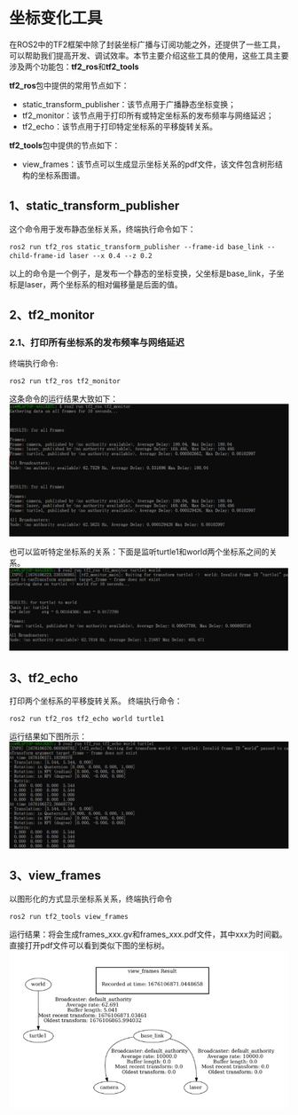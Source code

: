 # 坐标变化工具
在ROS2中的TF2框架中除了封装坐标广播与订阅功能之外，还提供了一些工具，可以帮助我们提高开发、调试效率。本节主要介绍这些工具的使用，这些工具主要涉及两个功能包：**tf2_ros**和**tf2_tools**

**tf2_ros**包中提供的常用节点如下：
* static_transform_publisher：该节点用于广播静态坐标变换；
* tf2_monitor：该节点用于打印所有或特定坐标系的发布频率与网络延迟；
* tf2_echo：该节点用于打印特定坐标系的平移旋转关系。

**tf2_tools**包中提供的节点如下：
* view_frames：该节点可以生成显示坐标关系的pdf文件，该文件包含树形结构的坐标系图谱。

## 1、static_transform_publisher
这个命令用于发布静态坐标关系，终端执行命令如下：
```shell
ros2 run tf2_ros static_transform_publisher --frame-id base_link --child-frame-id laser --x 0.4 --z 0.2
```
以上的命令是一个例子，是发布一个静态的坐标变换，父坐标是base_link，子坐标是laser，两个坐标系的相对偏移量是后面的值。

## 2、tf2_monitor
### 2.1、打印所有坐标系的发布频率与网络延迟
终端执行命令:
```shell
ros2 run tf2_ros tf2_monitor
```
这条命令的运行结果大致如下：
![tf2_monitor运行结果](./imgs/tf2_monitor.png)

也可以监听特定坐标系的关系：下面是监听turtle1和world两个坐标系之间的关系。
![](./imgs/tf2_monitor1.png)

## 3、tf2_echo
打印两个坐标系的平移旋转关系。
终端执行命令：
```shell
ros2 run tf2_ros tf2_echo world turtle1
```
运行结果如下图所示：
![tf1_echo的运行结果](./imgs/tf2_echo.png)

## 3、view_frames
以图形化的方式显示坐标系关系，终端执行命令
```shell
ros2 run tf2_tools view_frames
```
运行结果：将会生成frames_xxx.gv和frames_xxx.pdf文件，其中xxx为时间戳。直接打开pdf文件可以看到类似下图的坐标树。
![](./imgs/viws_frames.png)
